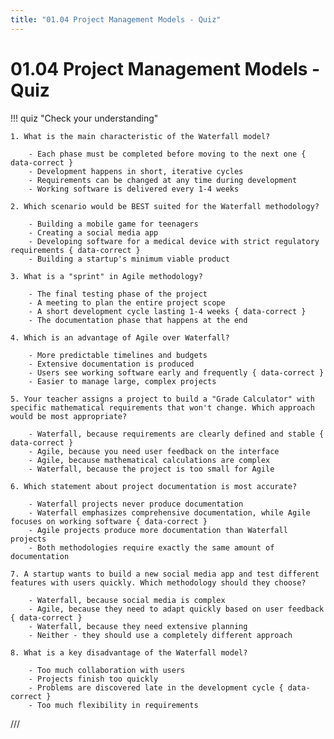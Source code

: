 ```yaml
---
title: "01.04 Project Management Models - Quiz"
---
```


# 01.04 Project Management Models - Quiz

!!! quiz "Check your understanding"

    1. What is the main characteristic of the Waterfall model?

        - Each phase must be completed before moving to the next one { data-correct }
        - Development happens in short, iterative cycles
        - Requirements can be changed at any time during development
        - Working software is delivered every 1-4 weeks

    2. Which scenario would be BEST suited for the Waterfall methodology?

        - Building a mobile game for teenagers
        - Creating a social media app
        - Developing software for a medical device with strict regulatory requirements { data-correct }
        - Building a startup's minimum viable product

    3. What is a "sprint" in Agile methodology?

        - The final testing phase of the project
        - A meeting to plan the entire project scope
        - A short development cycle lasting 1-4 weeks { data-correct }
        - The documentation phase that happens at the end

    4. Which is an advantage of Agile over Waterfall?

        - More predictable timelines and budgets
        - Extensive documentation is produced
        - Users see working software early and frequently { data-correct }
        - Easier to manage large, complex projects

    5. Your teacher assigns a project to build a "Grade Calculator" with specific mathematical requirements that won't change. Which approach would be most appropriate?

        - Waterfall, because requirements are clearly defined and stable { data-correct }
        - Agile, because you need user feedback on the interface
        - Agile, because mathematical calculations are complex
        - Waterfall, because the project is too small for Agile

    6. Which statement about project documentation is most accurate?

        - Waterfall projects never produce documentation
        - Waterfall emphasizes comprehensive documentation, while Agile focuses on working software { data-correct }
        - Agile projects produce more documentation than Waterfall projects
        - Both methodologies require exactly the same amount of documentation

    7. A startup wants to build a new social media app and test different features with users quickly. Which methodology should they choose?

        - Waterfall, because social media is complex
        - Agile, because they need to adapt quickly based on user feedback { data-correct }
        - Waterfall, because they need extensive planning
        - Neither - they should use a completely different approach

    8. What is a key disadvantage of the Waterfall model?

        - Too much collaboration with users
        - Projects finish too quickly
        - Problems are discovered late in the development cycle { data-correct }
        - Too much flexibility in requirements
///
